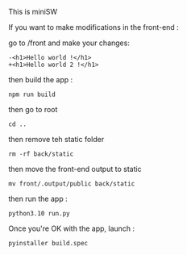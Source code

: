 This is miniSW



If you want to make modifications in the front-end :

go to /front and make your changes:

```
-<h1>Hello world !</h1>
+<h1>Hello world 2 !</h1>
```

then build the app :

```
npm run build
```
then go to root

```
cd ..
```
then remove teh static folder
```
rm -rf back/static
```
then move the front-end output to static
```
mv front/.output/public back/static
```
then run the app :
```
python3.10 run.py
```

Once you're OK with the app, launch :

```
pyinstaller build.spec
```

